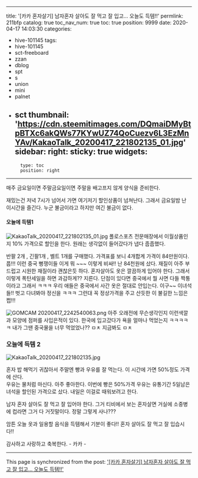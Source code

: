 
---
title: '[카카 혼자살기]  남자혼자 살아도 잘 먹고 잘 입고... 오늘도 득템!!'
permlink: 211bfp
catalog: true
toc_nav_num: true
toc: true
position: 9999
date: 2020-04-17 14:03:30
categories:
- hive-101145
tags:
- hive-101145
- sct-freeboard
- zzan
- dblog
- spt
- s
- union
- mini
- palnet
- sct
thumbnail: 'https://cdn.steemitimages.com/DQmaiDMyBtpBTXc6akQWs77KYwUZ74QoCuezv6L3EzMnYAv/KakaoTalk_20200417_221802135_01.jpg'
sidebar:
    right:
        sticky: true
widgets:
    -
        type: toc
        position: right
---


매주 금요일이면 주말금요일이면 주말을 배고프지 않게
양식을 준비한다. 

재밌는건  저녁 7시가 넘어서 가면 여기저기 할인상품이 넘쳐난다.
그래서 금요일밤 난 이시간을 즐긴다.  누군 불금이라고 하지만
여긴 불금이 없다. 

#### 오늘에  득템1
![KakaoTalk_20200417_221802135_01.jpg](https://cdn.steemitimages.com/DQmaiDMyBtpBTXc6akQWs77KYwUZ74QoCuezv6L3EzMnYAv/KakaoTalk_20200417_221802135_01.jpg)
폴로스포츠 전문매장에서 이월상품인지 10% 가격으로 할인을 한다.
원래는 생각없이 들어갔다가 냅다 줍줍했다. 

반팔 2개 , 긴팔1개 , 벨트 1개를 구매했다. 
가격표를 보니 4개합계 가격이 84만원이다.  풉!!!
이런 중국 뻥쟁이들  이게 뭐 ~~~ 이렇게 비싸!!
난 84천원에 샀다. 재질이 아주 부드럽고 시원한 재질이라
괜찮은듯 하다. 혼자살아도 옷은 깔끔하게 입어야 한다. 
그래서 이렇게 폭탄세일을 하면 과감하게??  지른다. 
단점이 있다면 중국에서 뭘 사면 다들 짝퉁이라고 그래서
ㅋㅋㅋ 우리 애들은 중국에서 사간 옷은 절대로 안입는다. 
이구~~ 이녀석들!! 벗고 다녀봐야 정신을  ㅋㅋㅋ
그런대 꼭 정상가격을 주고 산듯한 이 불길한 느낌은  쩝!!!

![GOMCAM 20200417_2242540063.png](https://cdn.steemitimages.com/DQmUh7b7WML47fYnVTKDhXhehUhU19dpnR2jndfCtVYtvhA/GOMCAM%2020200417_2242540063.png)
아주 오래전에 무슨생각인지 이런색깔과 모양에 점퍼를 사입은적이 있다.
한국에 입고갔다가 욕을 얼마나 먹었는지 ㅋㅋㅋㅋㅋ
내가 그땐 중국물을 너무 먹었었나??   ㅁㅊ  지금봐도 ㅁㅊ

### 오늘에 득템 2
![KakaoTalk_20200417_221802135.jpg](https://cdn.steemitimages.com/DQmTqvRFqybGzeMjtHnHwXo4fTdDo3MZo1biKg2zhKi7Pop/KakaoTalk_20200417_221802135.jpg)

혼자 밥 해먹기 귀찮아서 주말엔 빵과 우유를 잘 먹는다. 
이 시간에 가면 50%정도 가격에 산다.  
우유는 물처럼 마신다.  아주 좋아한다. 
이번에 빵은 50%가격 우유는 유통기간 5일남은 녀석을 할인된 가격으로
샀다.  내일은 이걸로 때워보려고 한다. 

남자 혼자 살아도 잘 먹고 잘 입어야 한다. 
그거 티비에서 보는 혼자살면 거실에 소중병에 컵라면 
그거 다 거짓말이다.  정말 그렇게 사나??? 

암튼 오늘 옷과 일용할 음식을 득템해서 기분이 좋다!!
혼자 살아도 잘 먹고 잘 입습시다!!

감사하고 사랑하고 축복한다. - 카카 -

- - -

This page is synchronized from the post: ['[카카 혼자살기]  남자혼자 살아도 잘 먹고 잘 입고... 오늘도 득템!!'](https://steemit.com/@kibumh/211bfp)
